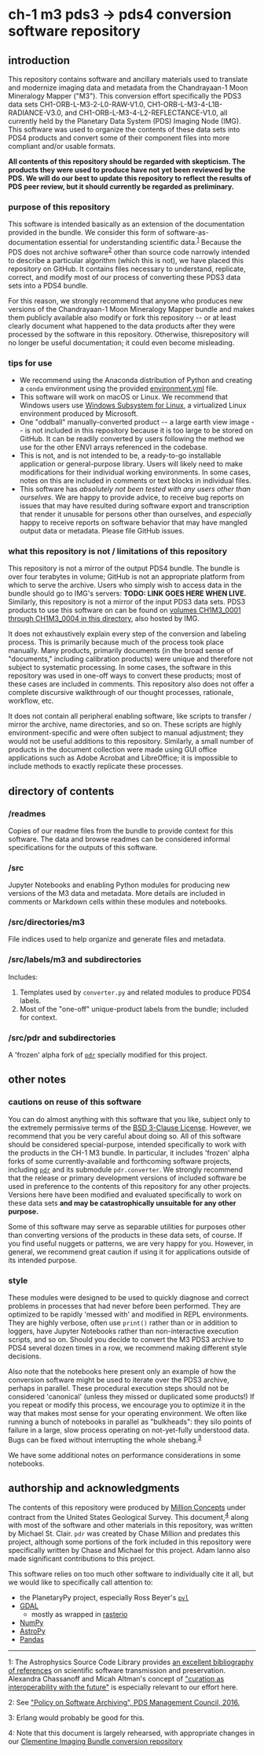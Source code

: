 # ch-1 m3 pds3 -> pds4 conversion software repository

## introduction

This repository contains software and ancillary materials used to translate
and modernize imaging data and metadata from the Chandrayaan-1 Moon Mineralogy
Mapper ("M3"). This conversion effort specifically the PDS3 data sets
CH1-ORB-L-M3-2-L0-RAW-V1.0, CH1-ORB-L-M3-4-L1B-RADIANCE-V3.0, and
CH1-ORB-L-M3-4-L2-REFLECTANCE-V1.0, all currently held by the Planetary Data
System (PDS) Imaging Node (IMG). This software was used to organize the
contents of these data sets into PDS4 products and convert some of their
component files into more compliant and/or usable formats.

**All contents of this repository should be regarded with skepticism. The 
products they were used to produce have not yet been reviewed by the PDS.
We will do our best to update this repository to reflect the results of PDS
peer review, but it should currently be regarded as preliminary.**

### purpose of this repository

This software is intended basically as an extension of the documentation
provided in the bundle. We consider this form of software-as-documentation
essential for understanding scientific data.<sup>[1](#footnote1)</sup> 
Because the PDS does not archive software<sup>[2](#footnote2)</sup> other than
source code narrowly intended to describe a particular algorithm (which this
is not), we have placed this repository on GitHub. It contains files necessary
to understand, replicate, correct, and modify most of our process of
converting these PDS3 data sets into a PDS4 bundle.

For this reason, we strongly recommend that anyone who produces new versions
of the Chandrayaan-1 Moon Mineralogy Mapper bundle and makes them publicly 
available also modify or fork this repository -- or at least clearly document 
what happened to the data products after they were processed by the software 
in this repository. Otherwise, thisrepository will no longer be useful 
documentation; it could even become misleading.

### tips for use

* We recommend using the Anaconda distribution of Python and creating a
```conda``` environment using the provided
[environment.yml](/src/environment.yml) file. 
* This software will work on macOS or Linux. We recommend that Windows users use
[Windows Subsystem for Linux](https://ubuntu.com/wsl), a virtualized Linux
environment produced by Microsoft.
* One "oddball" manually-converted product -- a large earth view image -- is
not included in this repository because it is too large to be stored on
GitHub. It can be readily converted by users following the method we use for
the other ENVI arrays referenced in the codebase. 
* This is not, and is not intended to be, a ready-to-go installable application
or general-purpose library. Users will likely need to make modifications for
their individual working environments. In some cases, notes on this are
included in comments or text blocks in individual files. 
 * This software has *absolutely not been tested with any users other than 
ourselves.* We are happy to provide advice, to receive bug reports on issues 
that may have resulted during software export and transcription that render 
it unusable for persons other than ourselves, and *especially* happy to receive 
reports on software behavior that may have mangled output data or metadata. 
Please file GitHub issues.

### what this repository is not / limitations of this repository

This repository is not a mirror of the output PDS4 bundle. The bundle is over
four terabytes in volume; GitHub is not an appropriate platform from which to
serve the archive. Users who simply wish to access data in the bundle should
go to IMG's servers: **TODO: LINK GOES HERE WHEN LIVE.** Similarly, this
repository is not a mirror of the input PDS3 data sets. PDS3 products to use
this software on can be found on [volumes CH1M3_0001 through CH1M3_0004 in
this directory](https://pds-imaging.jpl.nasa.gov/data/m3/), also hosted by
IMG.

It does not exhaustively explain every step of the conversion and labeling
process. This is primarily because much of the process took place manually.
Many products, primarily documents (in the broad sense of "documents," 
including calibration products) were unique and therefore not subject to 
systematic processing. In some cases, the software in this repository was used in
one-off ways to convert these products; most of these cases are included in
comments. This repository also does not offer a complete discursive
walkthrough of our thought processes, rationale, workflow, etc. 

It does not contain all peripheral enabling software, like scripts to transfer
/ mirror the archive, name directories, and so on. These scripts are highly 
environment-specific and were often subject to manual adjustment; they would
not be useful additions to this repository. Similarly, a small number of
products in the document collection were made using GUI office applications
such as Adobe Acrobat and LibreOffice; it is impossible to include methods to
exactly replicate these processes.

## directory of contents

### /readmes

Copies of our readme files from the bundle to provide context for this
software. The data and browse readmes can be considered informal 
specifications for the outputs of this software.

### /src

Jupyter Notebooks and enabling Python modules for producing new versions of 
the M3 data and metadata. More details are included in comments or 
Markdown cells within these modules and notebooks.

### /src/directories/m3

File indices used to help organize and generate files and metadata.

### /src/labels/m3 and subdirectories

Includes:
1. Templates used by ```converter.py``` and related modules to produce PDS4 labels.
2. Most of the "one-off" unique-product labels from the bundle; included for context.

### /src/pdr and subdirectories

A 'frozen' alpha fork of [```pdr```](https://github.com/MillionConcepts/pdr) 
specially modified for this project.

## other notes

### cautions on reuse of this software

You can do almost anything with this software that you like, subject only to
the extremely permissive terms of the [BSD 3-Clause License](LICENSE).
However, we recommend that you be very careful about doing so. All of this
software should be considered special-purpose, intended specifically to work
with the products in the CH-1 M3 bundle. In particular, it includes
'frozen' alpha forks of some currently-available and forthcoming software
projects, including [```pdr```](https://github.com/MillionConcepts/pdr) and
its submodule ```pdr.converter```. We strongly recommend that the release or
primary development versions of included software be used in preference to the
contents of this repository for any other projects. Versions here have been
modified and evaluated specifically to work on these data sets **and may be
catastrophically unsuitable for any other purpose.**

Some of this software may serve as separable utilities for purposes other than
converting versions of the products in these data sets, of course. If you find
useful nuggets or patterns, we are very happy for you. However, in general, we
recommend great caution if using it for applications outside of its intended
purpose.

### style 

These modules were designed to be used to quickly diagnose and correct
problems in processes that had never before been performed. They are optimized
to be rapidly 'messed with' and modified in REPL environments. They are highly
verbose, often use ```print()``` rather than or in addition to loggers, have
Jupyter Notebooks rather than non-interactive execution scripts, and so on.
Should you decide to convert the M3 PDS3 archive to PDS4 several dozen times
in a row, we recommend making different style decisions.

Also note that the notebooks here present only an example of how the 
conversion software might be used to iterate over the PDS3 archive, perhaps in
 parallel. These procedural execution steps should not be considered
'canonical' (unless they missed or duplicated some products!) If you repeat
or modify this process, we encourage you to optimize it in the way that makes
most sense for your operating environment. We often like running a bunch of
notebooks in parallel as "bulkheads": they silo points of failure in a large,
slow process operating on not-yet-fully understood data. Bugs can be fixed
without interrupting the whole shebang.<sup>[3](#footnote3)</sup>

We have some additional notes on performance considerations in some notebooks.

## authorship and acknowledgments

The contents of this repository were produced by [Million
Concepts](https://www.millionconcepts.com) under contract from the United
States Geological Survey. This document,<sup>[4](#footnote4)</sup> along with
most of the software and other materials in this repository, was written by
Michael St. Clair. ```pdr``` was created by Chase Million and predates this
project, although some portions of the fork included in this repository were
specifically written by Chase and Michael for this project. Adam Ianno also
made significant contributions to this project.


This software relies on too much other software to individually cite it all,
but we would like to specifically call attention to:

* the PlanetaryPy project, especially Ross Beyer's [```pvl```](https://github.com/planetarypy/pvl)
* [GDAL](https://github.com/OSGeo/gdal/blob/master/CITATION)
  * mostly as wrapped in [rasterio](https://rasterio.readthedocs.io/en/latest/)
* [NumPy](https://www.numpy.org)
* [AstroPy](https://github.com/astropy/)
* [Pandas](https://pandas.pydata.org/)

----

<a name="footnote1">1</a>: The Astrophysics Source Code Library provides [an
excellent bibliography of references](https://ascl.net/home/getwp/676) on
scientific software transmission and preservation. Alexandra Chassanoff and
Micah Altman's concept of ["curation as interoperability with the
future"](https://dspace.mit.edu/handle/1721.1/125435) is especially relevant
to our effort here.

<a name="footnote2">2</a>: See ["Policy on Software Archiving", PDS Management
Council,
2016.](https://pds.nasa.gov/datastandards/documents/policy/SoftwareArchivingPosition06082016.pdf)

<a name="footnote3">3</a>: Erlang would probably be good for this.

<a name="footnote4">4</a>: Note that this document is largely rehearsed, with
appropriate changes in our [Clementine Imaging Bundle conversion
repository](https://github.com/MillionConcepts/clementine-conversion)

